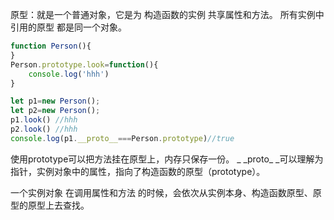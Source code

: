 原型：就是一个普通对象，它是为 构造函数的实例 共享属性和方法。
所有实例中 引用的原型 都是同一个对象。
```js
function Person(){
}
Person.prototype.look=function(){
    console.log('hhh')
}

let p1=new Person();
let p2=new Person();
p1.look() //hhh  
p2.look() //hhh
console.log(p1.__proto__===Person.prototype)//true
```
使用prototype可以把方法挂在原型上，内存只保存一份。
\_ \_proto\_ \_可以理解为指针，实例对象中的属性，指向了构造函数的原型（prototype）。

一个实例对象 在调用属性和方法 的时候，会依次从实例本身、构造函数原型、原型的原型上去查找。


